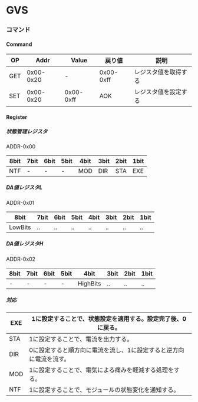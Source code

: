 # GVS

### コマンド

#### Command

| OP  | Addr      | Value     | 戻り値    | 説明                 |
|-----|-----------|-----------|-----------|----------------------|
| GET | 0x00-0x20 | -         | 0x00-0xff | レジスタ値を取得する |
| SET | 0x00-0x20 | 0x00-0xff | AOK       | レジスタ値を設定する |

#### Register

##### 状態管理レジスタ
ADDR-0x00

| 8bit | 7bit | 6bit | 5bit | 4bit | 3bit | 2bit | 1bit |
|------|------|------|------|------|------|------|------|
| NTF  | -    | -    | -    | MOD  | DIR  | STA  | EXE  |

##### DA値レジスタL
ADDR-0x01

| 8bit | 7bit | 6bit | 5bit | 4bit | 3bit | 2bit | 1bit |
|------|------|------|------|------|------|------|------|
| LowBits  | ..   | ..    | ..    | ..  | ..| ..  | ..  |

##### DA値レジスタH
ADDR-0x02

| 8bit | 7bit | 6bit | 5bit | 4bit | 3bit | 2bit | 1bit |
|------|------|------|------|------|------|------|------|
| -    | -    | -    | -    | HighBits  | ..| ..  | ..  |
##### 対応

| EXE | 1に設定することで、状態設定を適用する。設定完了後、0に戻る。       |
|-----|--------------------------------------------------------------------|
| STA | 1に設定することで、電流を出力する。                                |
| DIR | 0に設定すると順方向に電流を流し、1に設定すると逆方向に電流を流す。 |
| MOD | 1に設定することで、電気による痛みを軽減する処理をする。            |
| NTF | 1に設定することで、モジュールの状態変化を通知する。                |
